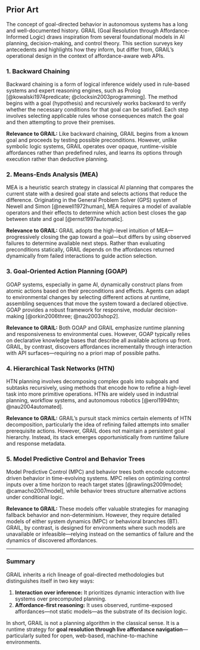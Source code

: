 ## Prior Art

The concept of goal-directed behavior in autonomous systems has a long and well-documented history. GRAIL (Goal Resolution through Affordance-Informed Logic) draws inspiration from several foundational models in AI planning, decision-making, and control theory. This section surveys key antecedents and highlights how they inform, but differ from, GRAIL’s operational design in the context of affordance-aware web APIs.

### 1. Backward Chaining

Backward chaining is a form of logical inference widely used in rule-based systems and expert reasoning engines, such as Prolog [@kowalski1974predicate; @clocksin2003programming]. The method begins with a goal (hypothesis) and recursively works backward to verify whether the necessary conditions for that goal can be satisfied. Each step involves selecting applicable rules whose consequences match the goal and then attempting to prove their premises.

**Relevance to GRAIL:** Like backward chaining, GRAIL begins from a known goal and proceeds by testing possible preconditions. However, unlike symbolic logic systems, GRAIL operates over opaque, runtime-visible affordances rather than predefined rules, and learns its options through execution rather than deductive planning.

### 2. Means-Ends Analysis (MEA)

MEA is a heuristic search strategy in classical AI planning that compares the current state with a desired goal state and selects actions that reduce the difference. Originating in the General Problem Solver (GPS) system of Newell and Simon [@newell1972human], MEA requires a model of available operators and their effects to determine which action best closes the gap between state and goal [@ernst1997automatic].

**Relevance to GRAIL:** GRAIL adopts the high-level intuition of MEA—progressively closing the gap toward a goal—but differs by using observed failures to determine available next steps. Rather than evaluating preconditions statically, GRAIL depends on the affordances returned dynamically from failed interactions to guide action selection.

### 3. Goal-Oriented Action Planning (GOAP)

GOAP systems, especially in game AI, dynamically construct plans from atomic actions based on their preconditions and effects. Agents can adapt to environmental changes by selecting different actions at runtime, assembling sequences that move the system toward a declared objective. GOAP provides a robust framework for responsive, modular decision-making [@orkin2006three; @nau2003shop2].

**Relevance to GRAIL:** Both GOAP and GRAIL emphasize runtime planning and responsiveness to environmental cues. However, GOAP typically relies on declarative knowledge bases that describe all available actions up front. GRAIL, by contrast, discovers affordances incrementally through interaction with API surfaces—requiring no a priori map of possible paths.

### 4. Hierarchical Task Networks (HTN)

HTN planning involves decomposing complex goals into subgoals and subtasks recursively, using methods that encode how to refine a high-level task into more primitive operations. HTNs are widely used in industrial planning, workflow systems, and autonomous robotics [@erol1994htn; @nau2004automated].

**Relevance to GRAIL:** GRAIL’s pursuit stack mimics certain elements of HTN decomposition, particularly the idea of refining failed attempts into smaller prerequisite actions. However, GRAIL does not maintain a persistent goal hierarchy. Instead, its stack emerges opportunistically from runtime failure and response metadata.

### 5. Model Predictive Control and Behavior Trees

Model Predictive Control (MPC) and behavior trees both encode outcome-driven behavior in time-evolving systems. MPC relies on optimizing control inputs over a time horizon to reach target states [@rawlings2009model; @camacho2007model], while behavior trees structure alternative actions under conditional logic.

**Relevance to GRAIL:** These models offer valuable strategies for managing fallback behavior and non-determinism. However, they require detailed models of either system dynamics (MPC) or behavioral branches (BT). GRAIL, by contrast, is designed for environments where such models are unavailable or infeasible—relying instead on the semantics of failure and the dynamics of discovered affordances.

---

### Summary

GRAIL inherits a rich lineage of goal-directed methodologies but distinguishes itself in two key ways:

1. **Interaction over inference:** It prioritizes dynamic interaction with live systems over precomputed planning.
2. **Affordance-first reasoning:** It uses observed, runtime-exposed affordances—not static models—as the substrate of its decision logic.

In short, GRAIL is not a planning algorithm in the classical sense. It is a runtime strategy for **goal resolution through live affordance navigation**—particularly suited for open, web-based, machine-to-machine environments.
